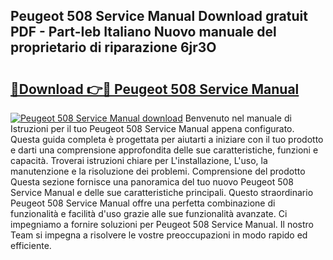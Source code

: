 ## Peugeot 508 Service Manual Download gratuit PDF - Part-Ieb Italiano Nuovo manuale del proprietario di riparazione 6jr3O

# <h2><a href="http://dff426k.blite.top/?on=Peugeot+508+Service+Manual">🔗Download 👉🔴 Peugeot 508 Service Manual</a></h2>

[![Peugeot 508 Service Manual download](https://i.imgur.com/lujVjoI.png)](http://dff426k.blite.top/?on=Peugeot+508+Service+Manual)
Benvenuto nel manuale di Istruzioni per il tuo Peugeot 508 Service Manual appena configurato. Questa guida completa è progettata per aiutarti a iniziare con il tuo prodotto e darti una comprensione approfondita delle sue caratteristiche, funzioni e capacità. Troverai istruzioni chiare per L'installazione, L'uso, la manutenzione e la risoluzione dei problemi. Comprensione del prodotto Questa sezione fornisce una panoramica del tuo nuovo Peugeot 508 Service Manual e delle sue caratteristiche principali. Questo straordinario Peugeot 508 Service Manual offre una perfetta combinazione di funzionalità e facilità d'uso grazie alle sue funzionalità avanzate. Ci impegniamo a fornire soluzioni per Peugeot 508 Service Manual. Il nostro Team si impegna a risolvere le vostre preoccupazioni in modo rapido ed efficiente.
